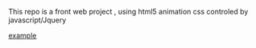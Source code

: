 This repo is a front web project , using html5 animation css controled by javascript/Jquery

<a href="http://ismail.azdad.free.fr" target="_blank">example</a>


